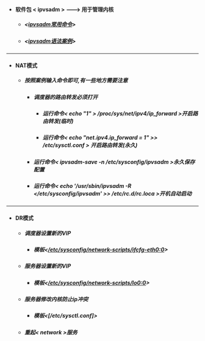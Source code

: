- ####  软件包 < ipvsadm > ---> 用于管理内核
  - ##### <[ipvsadm常用命令](https://github.com/guiaiy/linux/blob/master/LVS/%E9%80%89%E9%A1%B9.png)>
  - ##### <[ipvsadm语法案例](https://github.com/guiaiy/linux/blob/master/LVS/%E6%A1%88%E4%BE%8B.png)>
---
- #### NAT模式
  - ##### 按照案例输入命令即可,有一些地方需要注意
    - ##### 调度器的路由转发必须打开
        - ##### 运行命令< echo "1" > /proc/sys/net/ipv4/ip_forward >开启路由转发(临时)
        - ##### 运行命令< echo "net.ipv4.ip_forward = 1" >> /etc/sysctl.conf > 开启路由转发(永久)
    - ##### 运行命令< ipvsadm-save -n /etc/sysconfig/ipvsadm >永久保存配置
    - ##### 运行命令< echo '/usr/sbin/ipvsadm -R </etc/sysconfig/ipvsadm' >> /etc/rc.d/rc.loca >开机自动启动  
---
- #### DR模式
  - ##### 调度器设置新的VIP
    - ##### 模板<[/etc/sysconfig/network-scripts/ifcfg-eth0:0]()>
  - ##### 服务器设置新的VIP
    - ##### 模板<[/etc/sysconfig/network-scripts/lo0:0]()>
  - ##### 服务器修改内核防止ip冲突
    - ##### 模板<[/etc/sysctl.conf]>
  - ##### 重起< network >服务  
